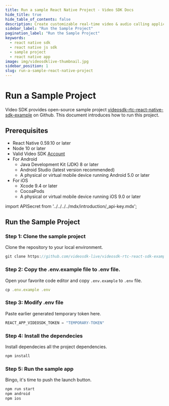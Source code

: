 ```yaml
---
title: Run a sample React Native Project - Video SDK Docs
hide_title: true
hide_table_of_contents: false
description: Create customizable real-time video & audio calling applications with React Native JS SDK with Video SDK add live Video & Audio conferencing to your applications.
sidebar_label: "Run the Sample Project"
pagination_label: "Run the Sample Project"
keywords:
  - react native sdk
  - react native js sdk
  - sample project
  - react native app
image: img/videosdklive-thumbnail.jpg
sidebar_position: 1
slug: run-a-sample-react-native-project
---
```


# Run a Sample Project
Video SDK provides open-source sample project [videosdk-rtc-react-native-sdk-example](https://github.com/videosdk-live/videosdk-rtc-react-native-sdk-example) on Github. This document introduces how to run this project.

## Prerequisites
- React Native 0.59.10 or later
- Node 10 or later
- Valid Video SDK [Account](https://app.videosdk.live/)
- For Android
  - Java Development Kit (JDK) 8 or later
  - Android Studio (latest version recommended)
  - A physical or virtual mobile device running Android 5.0 or later
- For iOS
  - Xcode 9.4 or later
  - CocoaPods
  - A physical or virtual mobile device running iOS 9.0 or later

import APISecret from '../../../../mdx/introduction/_api-key.mdx';

<APISecret title="Get your API key and Secret key" />

## Run the Sample Project
### Step 1: Clone the sample project
Clone the repository to your local environment.
```js
git clone https://github.com/videosdk-live/videosdk-rtc-react-sdk-example.git
```

### Step 2: Copy the .env.example file to .env file.
Open your favorite code editor and copy `.env.example` to `.env` file.
```js 
cp .env.example .env
```

### Step 3: Modify .env file
Paste earlier generated temporary token here.
```js title=".env"
REACT_APP_VIDEOSDK_TOKEN = "TEMPORARY-TOKEN"
```

### Step 4: Install the dependecies
Install dependecies all the project dependencies.
```js
npm install
```

### Step 5: Run the sample app
Bingo, it's time to push the launch button. 
```js
npm run start
npm android
npm ios
```